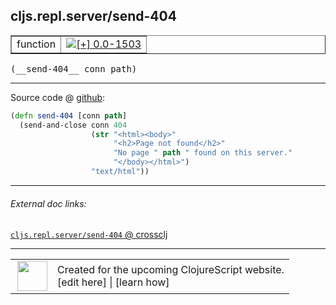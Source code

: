 ## cljs.repl.server/send-404



 <table border="1">
<tr>
<td>function</td>
<td><a href="https://github.com/cljsinfo/cljs-api-docs/tree/0.0-1503"><img valign="middle" alt="[+] 0.0-1503" title="Added in 0.0-1503" src="https://img.shields.io/badge/+-0.0--1503-lightgrey.svg"></a> </td>
</tr>
</table>


 <samp>
(__send-404__ conn path)<br>
</samp>

---







Source code @ [github](https://github.com/clojure/clojurescript/blob/r2307/src/clj/cljs/repl/server.clj#L130-L136):

```clj
(defn send-404 [conn path]
  (send-and-close conn 404
                  (str "<html><body>"
                       "<h2>Page not found</h2>"
                       "No page " path " found on this server."
                       "</body></html>")
                  "text/html"))
```

<!--
Repo - tag - source tree - lines:

 <pre>
clojurescript @ r2307
└── src
    └── clj
        └── cljs
            └── repl
                └── <ins>[server.clj:130-136](https://github.com/clojure/clojurescript/blob/r2307/src/clj/cljs/repl/server.clj#L130-L136)</ins>
</pre>

-->

---



###### External doc links:

[`cljs.repl.server/send-404` @ crossclj](http://crossclj.info/fun/cljs.repl.server/send-404.html)<br>

---

 <table>
<tr><td>
<img valign="middle" align="right" width="48px" src="http://i.imgur.com/Hi20huC.png">
</td><td>
Created for the upcoming ClojureScript website.<br>
[edit here] | [learn how]
</td></tr></table>

[edit here]:https://github.com/cljsinfo/cljs-api-docs/blob/master/cljsdoc/cljs.repl.server_send-404.cljsdoc
[learn how]:https://github.com/cljsinfo/cljs-api-docs/wiki/cljsdoc-files

<!--

This information was too distracting to show to readers, but I'll leave it
commented here since it is helpful to:

- pretty-print the data used to generate this document
- and show how to retrieve that data



The API data for this symbol:

```clj
{:ns "cljs.repl.server",
 :name "send-404",
 :type "function",
 :signature ["[conn path]"],
 :source {:code "(defn send-404 [conn path]\n  (send-and-close conn 404\n                  (str \"<html><body>\"\n                       \"<h2>Page not found</h2>\"\n                       \"No page \" path \" found on this server.\"\n                       \"</body></html>\")\n                  \"text/html\"))",
          :title "Source code",
          :repo "clojurescript",
          :tag "r2307",
          :filename "src/clj/cljs/repl/server.clj",
          :lines [130 136]},
 :full-name "cljs.repl.server/send-404",
 :full-name-encode "cljs.repl.server_send-404",
 :history [["+" "0.0-1503"]]}

```

Retrieve the API data for this symbol:

```clj
;; from Clojure REPL
(require '[clojure.edn :as edn])
(-> (slurp "https://raw.githubusercontent.com/cljsinfo/cljs-api-docs/catalog/cljs-api.edn")
    (edn/read-string)
    (get-in [:symbols "cljs.repl.server/send-404"]))
```

-->
